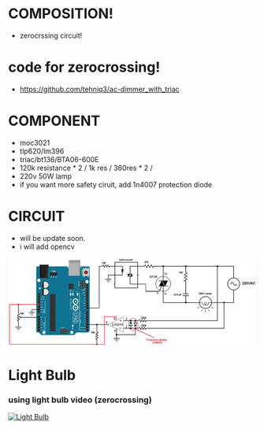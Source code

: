 # COMPOSITION!
* zerocrssing circuit!


# code for zerocrossing!
* https://github.com/tehniq3/ac-dimmer_with_triac

# COMPONENT
* moc3021
* tlp620/lm396
* triac/bt136/BTA06-600E
* 120k resistance  * 2 / 1k res  /  360res * 2 /
* 220v 50W lamp
* if you want more safety ciruit, add 1n4007 protection diode

# CIRCUIT
* will be update soon.
* i will add  opencv

![CIRCUIT](회로.jpg)


# Light Bulb
### using light bulb video (zerocrossing)
[![Light Bulb](https://i.ibb.co/SRwWCN3/https-i-ytimg-com-vi-Q0n-Y4-D9vxs-Y-hqdefault.jpg)](https://www.youtube.com/watch?v=Q0nY4D9vxsY "Light Bulb")

